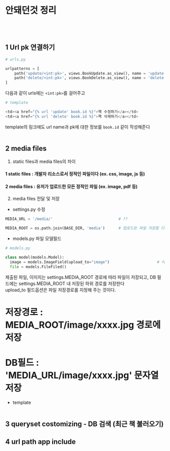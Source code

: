 # 안돼던것 정리
<br/><br/>
## 1 Url pk 연결하기
```python
# urls.py

urlpatterns = [
    path('update/<int:pk>', views.BookUpdate.as_view(), name = 'update'),
    path('delete/<int:pk>', views.BookDelete.as_view(), name = 'delete'),
]
```
다음과 같이 urls에는 `<int:pk>`를 걸어주고
```python
# template

<td><a href="{% url 'update' book.id %}">책 수정하기</a></td>
<td><a href="{% url 'delete' book.id %}">책 삭제하기</a></td>
```
template의 링크에도 url name과 pk에 대한 정보를 `book.id` 같이 작성해준다
<br/><br/>
## 2 media files
1) static files과 media files의 차이
#### 1 static files : <strong>개발자 리소스</strong>로서 정적인 파일이다 (ex. css, image, js 등)
#### 2 media files : <strong>유저가 업로드</strong>한 모든 정적인 파일 (ex. image, pdf 등)
2) media files 전달 및 저장
- settings.py 수정
```python
MEDIA_URL = '/media/'                             # ??

MEDIA_ROOT = os.path.join(BASE_DIR, 'media')      # 업로드된 파일 저장할 디렉토리 경로
```
- models.py 파일 모델필드
```python
# models.py

class model(models.Model):
  image = models.ImageField(upload_to="image")                     # 이미지 저장을 지원하는 모델 필드
  file = models.FileFiled()                                              # 파일 저장을 지원하는 모델 필드
```
제출된 파일, 이미지는 settings.MEDIA_ROOT 경로에 따라 파일이 저장되고, DB 필드에는 settings.MEDIA_ROOT 내 저장된 하위 경로를 저장한다<br/>
upload_to 필드옵션은 파일 저장경로를 지정해 주는 것이다.<br/>
# 저장경로 : MEDIA_ROOT/image/xxxx.jpg 경로에 저장 <br/>
# DB필드 : 'MEDIA_URL/image/xxxx.jpg' 문자열 저장

- template
```python
```

## 3 queryset costomizing - DB 검색 (최근 책 불러오기)
## 4 url path app include 
